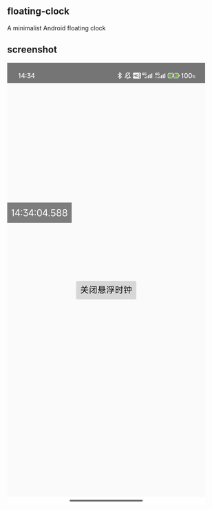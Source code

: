 ## floating-clock
A minimalist Android floating clock

## screenshot
![screenshot](https://github.com/pollosssss/floating-clock/blob/main/screenshot.jpg)
